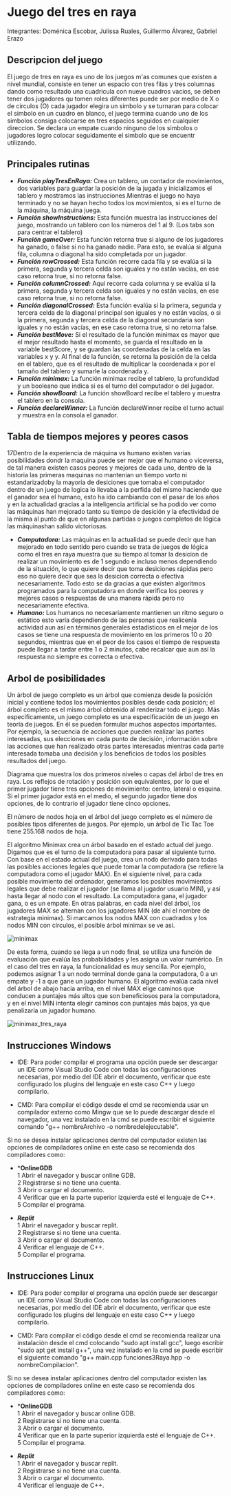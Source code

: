 # Juego del tres en raya  
Integrantes: Doménica Escobar, Julissa Ruales, Guillermo Álvarez, Gabriel Erazo  
## Descripcion del juego  
El juego de tres en raya es uno de los juegos m'as comunes que existen a nivel mundial, consiste en tener un espacio con tres filas y tres columnas dando como resultado una cuadricula con nueve cuadros vacios, se deben tener dos jugadores qu tomen roles diferentes puede ser por medio de X o de circulos (O) cada jugador elegira un simbolo y se turnaran para colocar el simbolo en un cuadro en blanco, el juego termina cuando uno de los simbolos consiga colocarse en tres espacios seguidos en cualquier direccion. Se declara un empate cuando ninguno de los simbolos o jugadores logro colocar seguidamente el simbolo que se encuentr utilizando.  
## Principales rutinas  
- ***Función playTresEnRaya:*** Crea un tablero, un contador de movimientos, dos variables para guardar la posición de la jugada y inicializamos el tablero y mostramos las instrucciones.Mientras el juego no haya terminado y no se hayan hecho todos los movimientos, si es el turno de la máquina, la máquina juega.  
- ***Función showInstructions:*** Esta función muestra las instrucciones del juego, mostrando un tablero con los números del 1 al 9. (Los tabs son para centrar el tablero)  
- ***Función gameOver:*** Esta función retorna true si alguno de los jugadores ha ganado, o false si no ha ganado nadie. Para esto, se evalúa si alguna fila, columna o diagonal ha sido completada por un jugador.  
- ***Función rowCrossed:*** Esta función recorre cada fila y se evalúa si la primera, segunda y tercera celda son iguales y no están vacías, en ese caso retorna true, si no retorna false.  
- ***Función columnCrossed:*** Aquí recorre cada columna y se evalúa si la primera, segunda y tercera celda son iguales y no están vacías, en ese caso retorna true, si no retorna false.  
- ***Función diagonalCrossed:*** Esta función evalúa si la primera, segunda y tercera celda de la diagonal principal son iguales y no están vacías, o si la primera, segunda y tercera celda de la diagonal secundaria son iguales y no están vacías, en ese caso retorna true, si no retorna false.  
- ***Función bestMove:*** Si el resultado de la función minimax es mayor que el mejor resultado hasta el momento, se guarda el resultado en la variable bestScore, y se guardan las coordenadas de la celda en las variables x y y. Al final de la función, se retorna la posición de la celda en el tablero, que es el resultado de multiplicar la coordenada x por el tamaño del tablero y sumarle la coordenada y.  
- ***Función minimax:*** La función minimax recibe el tablero, la profundidad y un booleano que indica si es el turno del computador o del jugador.  
- ***Función showBoard:*** La función showBoard recibe el tablero y muestra el tablero en la consola.  
- ***Función declareWinner:*** La función declareWinner recibe el turno actual y muestra en la consola el ganador.  
## Tabla de tiempos mejores y peores casos  
17Dentro de la experiencia de máquina vs humano existen varias posibilidades dondr la maquina puede ser mejor que el humano o viceversa, de tal manera existen casos peores y mejores de cada uno, dentro de la historia las primeras maquinas no mantenian un tiempo vorto ni estandarizadoby la mayoria de desiciones que tomaba el computador dentro de un juego de logica lo llevaba a la perfida del mismo haciendo que el ganador sea el humano, esto ha ido cambiando con el pasar de los años y en la actualidad gracias a la inteligencia artificial se ha podido ver como las máquinas han mejorado tanto su tiempo de desición y la efectividad de la misma al punto de que en algunas partidas o juegos completos de lógica las máquinashan salido victoriosas.  
- ***Computadora:*** Las máquinas en la actualidad se puede decir que han mejorado en todo sentido pero cuando se trata de juegos de lógica como el tres en raya muestra que su tiempo al tomar la desicion de realizar un movimiento es de 1 segundo e incluso menos dependiendo de la situación, lo que quiere decir que toma desiciones rápidas pero eso no quiere decir que sea la desicion correcta o efectiva necesariamente. Todo esto se da gracias a que existen algoritmos programados para la computadora en donde verifica los peores y mejores casos o respuestas de una manera rápida pero no necesariamente efectiva.  
- ***Humano:*** Los humanos no necesariamente mantienen un ritmo seguro o estático esto varía dependiendo de las personas que realicenla actividad aun así en términos generales estadísticos en el mejor de los casos se tiene una respuesta de movimiento en los primeros 10 o 20 segundos, mientras que en el peor de los casos el tiempo de respuesta puede llegar a tardar entre 1 o 2 minutos, cabe recalcar que aun así la respuesta no siempre es correcta o efectiva.  
## Arbol de posibilidades  
Un árbol de juego completo es un árbol que comienza desde la posición inicial y contiene todos los movimientos posibles desde cada posición; el árbol completo es el mismo árbol obtenido al renderizar todo el juego. Más específicamente, un juego completo es una especificación de un juego en teoría de juegos. En él se pueden formular muchos aspectos importantes. Por ejemplo, la secuencia de acciones que pueden realizar las partes interesadas, sus elecciones en cada punto de decisión, información sobre las acciones que han realizado otras partes interesadas mientras cada parte interesada tomaba una decisión y los beneficios de todos los posibles resultados del juego.  

Diagrama que muestra los dos primeros niveles o capas del árbol de tres en raya. Los reflejos de rotación y posición son equivalentes, por lo que el primer jugador tiene tres opciones de movimiento: centro, lateral o esquina. Si el primer jugador está en el medio, el segundo jugador tiene dos opciones, de lo contrario el jugador tiene cinco opciones.  

El número de nodos hoja en el árbol del juego completo es el número de posibles tipos diferentes de juegos. Por ejemplo, un árbol de Tic Tac Toe tiene 255.168 nodos de hoja.  

El algoritmo Minimax crea un árbol basado en el estado actual del juego. Digamos que es el turno de la computadora para pasar al siguiente turno. Con base en el estado actual del juego, crea un nodo derivado para todas las posibles acciones legales que puede tomar la computadora (se refiere la computadora como el jugador MAX). En el siguiente nivel, para cada posible movimiento del ordenador, generamos los posibles movimientos legales que debe realizar el jugador (se llama al jugador usuario MIN), y así hasta llegar al nodo con el resultado. La computadora gana, el jugador gana, o es un empate. En otras palabras, en cada nivel del árbol, los jugadores MAX se alternan con los jugadores MIN (de ahí el nombre de estrategia minimax). Si marcamos los nodos MAX con cuadrados y los nodos MIN con círculos, el posible árbol minimax se ve así.  

![minimax](https://user-images.githubusercontent.com/87248845/210288400-3e04c69b-62b7-4a02-ab12-a179b72327cd.png)  

De esta forma, cuando se llega a un nodo final, se utiliza una función de evaluación que evalúa las probabilidades y les asigna un valor numérico. En el caso del tres en raya, la funcionalidad es muy sencilla. Por ejemplo, podemos asignar 1 a un nodo terminal donde gana la computadora, 0 a un empate y -1 a que gane un jugador humano. El algoritmo evalúa cada nivel del árbol de abajo hacia arriba, en el nivel MAX elige caminos que conducen a puntajes más altos que son beneficiosos para la computadora, y en el nivel MIN intenta elegir caminos con puntajes más bajos, ya que penalizaría un jugador humano.  

![minimax_tres_raya](https://user-images.githubusercontent.com/87248845/210288650-bdbc7cd0-3c38-404f-a183-02202ec045bb.png)


## Instrucciones Windows  
- IDE: Para poder compilar el programa una opción puede ser descargar un IDE como Visual Studio Code con todas las configuraciones necesarias, por medio del IDE abrir el documento, verificar que este configurado los plugins del lenguaje en este caso C++ y luego compilarlo.  

- CMD: Para compilar el código desde el cmd se recomienda usar un compilador externo como Mingw que se lo puede descargar desde el navegador, una vez instalado en la cmd se puede escribir el siguiente comando "g++ nombreArchivo -o nombredelejecutable".

Si no se desea instalar aplicaciones dentro del computador existen las opciones de compiladores online en este caso se recomienda dos compiladores como:  

- ***OnlineGDB**  
1 Abrir el navegador y buscar online GDB.  
2 Registrarse si no tiene una cuenta.  
3 Abrir o cargar el documento.  
4 Verificar que en la parte superior izquierda esté el lenguaje de C++.  
5 Compilar el programa.  

- ***Replit***  
1 Abrir el navegador y buscar replit.  
2 Registrarse si no tiene una cuenta.  
3 Abrir o cargar el documento.  
4 Verificar el lenguaje de C++.  
5 Compilar el programa.  
## Instrucciones Linux  
- IDE: Para poder compilar el programa una opción puede ser descargar un IDE como Visual Studio Code con todas las configuraciones necesarias, por medio del IDE abrir el documento, verificar que este configurado los plugins del lenguaje en este caso C++ y luego compilarlo.  

- CMD: Para compilar el código desde el cmd se recomienda realizar una instalación desde el cmd colocando "sudo apt install gcc", luego escribir "sudo apt get install g++", una vez instalado en la cmd se puede escribir el siguiente comando "g++ main.cpp funciones3Raya.hpp -o nombreCompilacion".  

Si no se desea instalar aplicaciones dentro del computador existen las opciones de compiladores online en este caso se recomienda dos compiladores como:  

- ***OnlineGDB**  
1 Abrir el navegador y buscar online GDB.  
2 Registrarse si no tiene una cuenta.  
3 Abrir o cargar el documento.  
4 Verificar que en la parte superior izquierda esté el lenguaje de C++.  
5 Compilar el programa.  

- ***Replit***  
1 Abrir el navegador y buscar replit.  
2 Registrarse si no tiene una cuenta.  
3 Abrir o cargar el documento.  
4 Verificar el lenguaje de C++.
